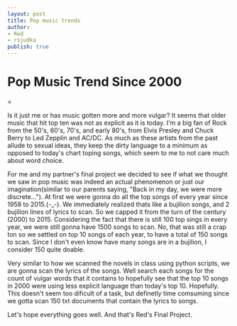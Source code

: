 ```yaml
---
layout: post
title: Pop music trends
author: 
- Red
- rsjudka
publish: true
---
```


# Pop Music Trend Since 2000
=

Is it just me or has music gotten more and more vulgar?  It seems that older music that hit
top ten was not as explicit as it is today.  I'm a big fan of Rock from the 50's, 60's, 70's,
and early 80's, from Elvis Presley and Chuck Berry to Led Zepplin and AC/DC.  As much as these
artists from the past allude to sexual ideas, they keep the dirty language to a minimum as 
opposed to today's chart toping songs, which seem to me to not care much about word choice.

For me and my partner's final project we decided to see if what we thought we saw in pop music
was indeed an actual phenomenon or just our imagination(similar to our parents saying, "Back in
my day, we were more discrete...").  At first we were gonna do all the top songs of every year
since 1958 to 2015.(-_-). We immediately realized thats like a bujilion songs, and 2 bujilion lines
of lyrics to scan.  So we capped it from the turn of the century (2000) to 2015.  Considering
the fact that there is still 100 top sings in every year, we were still gonna have 1500 songs
to scan. No, that was still a crap ton so we settled on top 10 songs of each year, to have a 
total of 150 songs to scan. Since I don't even know have many songs are in a bujilion, I consider
150 quite doable.

Very similar to how we scanned the novels in class using python scripts, we are gonna scan 
the lyrics of the songs.  Well search each songs for the count of vulgar words that it contains
to hopefully see that the top 10 songs in 2000 were using less explicit language than today's 
top 10. Hopefully.  This doesn't seem too dificult of a task, but definetly time comsuming
since we gotta scan 150 txt documents that contain the lyrics to songs.

Let's hope everything goes well. And that's Red's Final Project.
